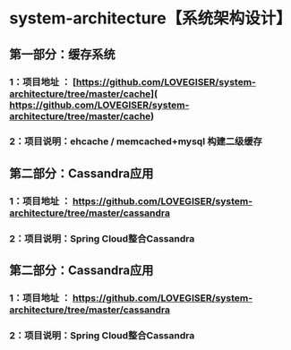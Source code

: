 #            system-architecture【系统架构设计】

## 第一部分：缓存系统

### 1：项目地址 ： [https://github.com/LOVEGISER/system-architecture/tree/master/cache]( https://github.com/LOVEGISER/system-architecture/tree/master/cache)

### 2：项目说明：ehcache / memcached+mysql 构建二级缓存

## 第二部分：Cassandra应用

### 1：项目地址 ： https://github.com/LOVEGISER/system-architecture/tree/master/cassandra

### 2：项目说明：Spring Cloud整合Cassandra

## 第二部分：Cassandra应用

### 1：项目地址 ： https://github.com/LOVEGISER/system-architecture/tree/master/cassandra

### 2：项目说明：Spring Cloud整合Cassandra